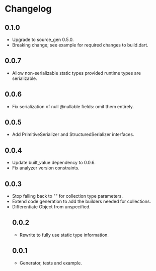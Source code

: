 # Changelog

## 0.1.0

- Upgrade to source_gen 0.5.0.
- Breaking change; see example for required changes to build.dart.

## 0.0.7

- Allow non-serializable static types provided runtime types are serializable.

## 0.0.6

- Fix serialization of null @nullable fields: omit them entirely.

## 0.0.5

- Add PrimitiveSerializer and StructuredSerializer interfaces.

## 0.0.4

- Update built_value dependency to 0.0.6.
- Fix analyzer version constraints.

## 0.0.3

- Stop falling back to "<Object>" for collection type parameters.
- Extend code generation to add the builders needed for collections.
- Differentiate Object from unspecified.

## 0.0.2

- Rewrite to fully use static type information.

## 0.0.1

- Generator, tests and example.
